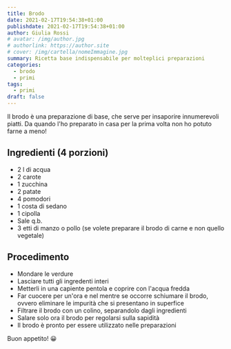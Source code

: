 ```yaml
---
title: Brodo
date: 2021-02-17T19:54:38+01:00
publishdate: 2021-02-17T19:54:38+01:00
author: Giulia Rossi
# avatar: /img/author.jpg
# authorlink: https://author.site
# cover: /img/cartella/nomeImmagine.jpg
summary: Ricetta base indispensabile per molteplici preparazioni
categories:
  - brodo
  - primi
tags:
  - primi
draft: false
---
```


Il brodo è una preparazione di base, che serve per insaporire innumerevoli piatti.
Da quando l'ho preparato in casa per la prima volta non ho potuto farne a meno!


## Ingredienti (4 porzioni)

* 2 l di acqua
* 2 carote
* 1 zucchina
* 2 patate
* 4 pomodori
* 1 costa di sedano
* 1 cipolla
* Sale q.b.
* 3 etti di manzo o pollo (se volete preparare il brodo di carne e non quello vegetale)

## Procedimento

* Mondare le verdure
* Lasciare tutti gli ingredenti interi
* Metterli in una capiente pentola e coprire con l'acqua fredda
* Far cuocere per un'ora e nel mentre se occorre schiumare il brodo, ovvero eliminare le impurità che si presentano in superfice
* Filtrare il brodo con un colino, separandolo dagli ingredienti
* Salare solo ora il brodo per regolarsi sulla sapidità
* Il brodo è pronto per essere utilizzato nelle preparazioni

Buon appetito! 😀
